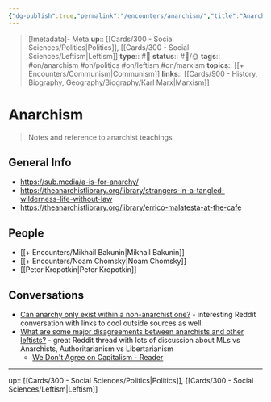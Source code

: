 ```yaml
---
{"dg-publish":true,"permalink":"/encounters/anarchism/","title":"Anarchism"}
---
```


> [!metadata]- Meta
> **up**:: [[Cards/300 - Social Sciences/Politics\|Politics]], [[Cards/300 - Social Sciences/Leftism\|Leftism]]
> **type**:: #📝 
> **status**:: #📝/🌞
> **tags**:: #on/anarchism #on/politics #on/leftism #on/marxism
> **topics**:: [[+ Encounters/Communism\|Communism]]
> **links**:: [[Cards/900 - History, Biography, Geography/Biography/Karl Marx\|Marxism]]


# Anarchism

> Notes and reference to anarchist teachings

## General Info
- https://sub.media/a-is-for-anarchy/
- https://theanarchistlibrary.org/library/strangers-in-a-tangled-wilderness-life-without-law
- https://theanarchistlibrary.org/library/errico-malatesta-at-the-cafe


## People
- [[+ Encounters/Mikhail Bakunin\|Mikhail Bakunin]]
- [[+ Encounters/Noam Chomsky\|Noam Chomsky]]
- [[Peter Kropotkin\|Peter Kropotkin]]

## Conversations
- [Can anarchy only exist within a non-anarchist one?](https://www.reddit.com/r/Anarchy101/s/CmtR6LVE1D) - interesting Reddit conversation with links to cool outside sources as well.
- [What are some major disagreements between anarchists and other leftists?](https://www.reddit.com/r/Anarchy101/s/b90WS18GHw) - great Reddit thread with lots of discussion about MLs vs Anarchists, Authoritarianism vs Libertarianism
	- [We Don't Agree on Capitalism - Reader](https://readwise.io/reader/shared/01jgzrg7b4xf2awzh3hya2e9rr)

---
up:: [[Cards/300 - Social Sciences/Politics\|Politics]], [[Cards/300 - Social Sciences/Leftism\|Leftism]]

